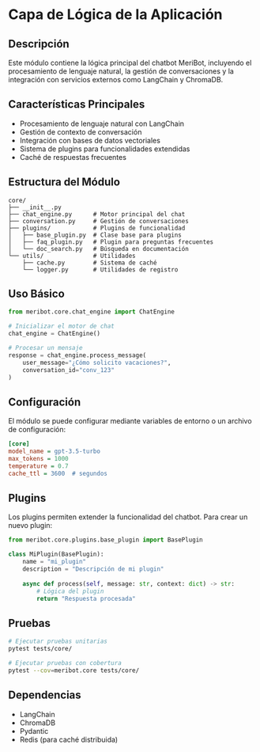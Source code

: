 # Capa de Lógica de la Aplicación

## Descripción
Este módulo contiene la lógica principal del chatbot MeriBot, incluyendo el procesamiento de lenguaje natural, la gestión de conversaciones y la integración con servicios externos como LangChain y ChromaDB.

## Características Principales
- Procesamiento de lenguaje natural con LangChain
- Gestión de contexto de conversación
- Integración con bases de datos vectoriales
- Sistema de plugins para funcionalidades extendidas
- Caché de respuestas frecuentes

## Estructura del Módulo
```
core/
├── __init__.py
├── chat_engine.py      # Motor principal del chat
├── conversation.py     # Gestión de conversaciones
├── plugins/            # Plugins de funcionalidad
│   ├── base_plugin.py  # Clase base para plugins
│   ├── faq_plugin.py   # Plugin para preguntas frecuentes
│   └── doc_search.py   # Búsqueda en documentación
└── utils/              # Utilidades
    ├── cache.py        # Sistema de caché
    └── logger.py       # Utilidades de registro
```

## Uso Básico

```python
from meribot.core.chat_engine import ChatEngine

# Inicializar el motor de chat
chat_engine = ChatEngine()

# Procesar un mensaje
response = chat_engine.process_message(
    user_message="¿Cómo solicito vacaciones?",
    conversation_id="conv_123"
)
```

## Configuración
El módulo se puede configurar mediante variables de entorno o un archivo de configuración:

```ini
[core]
model_name = gpt-3.5-turbo
max_tokens = 1000
temperature = 0.7
cache_ttl = 3600  # segundos
```

## Plugins
Los plugins permiten extender la funcionalidad del chatbot. Para crear un nuevo plugin:

```python
from meribot.core.plugins.base_plugin import BasePlugin

class MiPlugin(BasePlugin):
    name = "mi_plugin"
    description = "Descripción de mi plugin"
    
    async def process(self, message: str, context: dict) -> str:
        # Lógica del plugin
        return "Respuesta procesada"
```

## Pruebas
```bash
# Ejecutar pruebas unitarias
pytest tests/core/

# Ejecutar pruebas con cobertura
pytest --cov=meribot.core tests/core/
```

## Dependencias
- LangChain
- ChromaDB
- Pydantic
- Redis (para caché distribuida)
